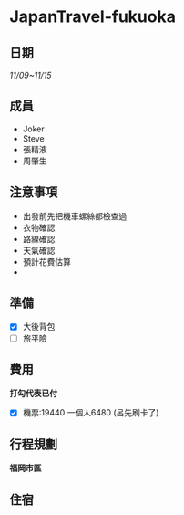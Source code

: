 # JapanTravel-fukuoka


## 日期
*11/09~11/15*

## 成員
- Joker
- Steve
- 張精液
- 周肇生

## 注意事項
* 出發前先把機車螺絲都檢查過
* 衣物確認
* 路線確認
* 天氣確認
* 預計花費估算
* 

## 準備
- [x] 大後背包
- [ ] 旅平險 

## 費用

**打勾代表已付**
- [x] 機票:19440 一個人6480 (呂先刷卡了)

## 行程規劃

  


**福岡市區**

## 住宿
